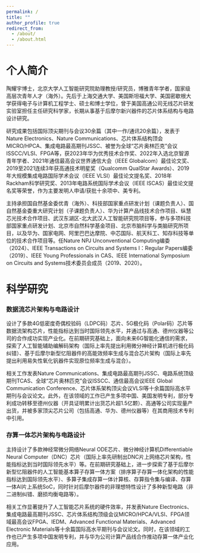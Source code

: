 ```yaml
---
permalink: /
title: ""
author_profile: true
redirect_from: 
  - /about/
  - /about.html
---
```


个人简介
======

陶耀宇博士，北京大学人工智能研究院助理教授/研究员，博雅青年学者，国家级高层次青年人才（海外）。先后于上海交通大学、美国斯坦福大学、美国密歇根大学获得电子与计算机工程学士、硕士和博士学位，曾于美国高通公司无线芯片研发实验室担任主任研究科学家，长期从事基于后摩尔新兴器件的芯片体系结构与电路设计研究。

研究成果包括国际顶尖期刊与会议30余篇（其中一作/通讯20余篇），发表于Nature Electronics、Nature Communications、芯片体系结构顶会MICRO/HPCA、集成电路最高期刊JSSC、被誉为全球“芯片奥林匹克”会议ISSCC/VLSI、FPGA等，获2023年华为优秀技术合作奖、2022年入选北京智源青年学者、2021年通信最高会议世界通信大会（IEEE Globalcom）最佳论文奖、2019至2021连续3年获高通技术明星奖（Qualcomm QualStar Awards）、2019年大规模集成电路国际学术会议（IEEE VLSI）最佳论文提名奖、2018年Rackham科学研究奖、2013年电路系统国际学术会议（IEEE ISCAS）最佳论文提名奖等荣誉，作为主要发明人申请/获批十余项中、美专利。

主持承担国自然基金委优青（海外）、科技部国家重点研发计划（课题负责人）、国自然基金委重大研究计划（子课题负责人）、华为计算产品线技术合作项目、纵慧芯光技术合作项目、武汉东湖区-北大武汉人工智能研究院项目等，参与多项科技部国家重点研发计划、北京市自然科学基金项目、北京市脑科学与类脑研究所项目，以及华为、国家电网、阿里巴巴达摩院、中芯国际、航天科工、知存科技等单位的技术合作项目等。任Nature NPJ Unconventional Computing编委（2024）、IEEE Transactions on Circuits and Systems I：Regular Papers编委（2019）、IEEE Young Professionals in CAS、IEEE International Symposium on Circuits and Systems技术委员会成员（2019、2020）。

科学研究
======

### 数据流芯片架构与电路设计

设计了多款4G低密度奇偶校验码（LDPC码）芯片、5G极化码（Polar码）芯片等数据流架构芯片，性能指标达到当时国际领先水平，并通过与高通、德州仪器等公司的合作成功实现产业化。在前期研究基础上，面向未来6G智能化通信的需求，探索了人工智能辅助编解码架构（国际上率先提出利用微分神经计算机进行极化码纠错）、基于后摩尔新型忆阻器件的高能效频率生成与混合芯片架构（国际上率先提出利用易失性氧化钒器件实现原位频率生成与混合）。

相关工作发表Nature Communications、集成电路最高期刊JSSC、电路系统顶级期刊TCAS、全球“芯片奥林匹克”会议ISSCC、通信最高会议IEEE Global Communication Conference、芯片体系架构顶尖会议VLSI等十余篇国际高水平期刊与会议论文。此外，在该领域的工作已产生多项中国、美国发明专利，部分专利成功转移至德州仪器（开具证明累计出货芯片超1.5亿颗）、高通等公司实现量产出货，并被多家顶尖芯片公司（包括高通、华为、德州仪器等）在其商用技术专利中引用。

### 存算一体芯片架构与电路设计

主持设计了多款神经常微分网络Neural ODE芯片、微分神经计算机Differentiable Neural Computer（DNC）芯片（国际上率先研制出DNC片上网络芯片架构，性能指标达到当时国际领先水平）等。在前期研究基础上，进一步探索了基于后摩尔新型忆阻器件的人工智能基本算子存算一体方案（排序算子存算一体化架构的性能指标达到国际领先水平）、多算子集成存算一体计算核、存算指令集与编译、存算一体AI片上系统SoC，同时针对后摩尔器件的非理想特性设计了多种新型电路（非二进制纠错、磨损均衡电路等）。

相关工作显著提升了人工智能芯片系统的硬件效率，并发表Nature Electronics、集成电路最高期刊JSSC、芯片体系结构顶级会议MICRO/HPCA/VLSI、FPGA领域最高会议FPGA、IEDM、Advanced Functional Materials、Advanced Electronic Materials等十余篇国际高水平期刊与会议论文。同时，在该领域的工作也已产生多项中国发明专利，并与华为公司计算产品线合作推动存算一体产业化应用。
